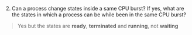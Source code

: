 2. Can a process change states inside a same CPU burst? If yes, what are the states in which a process can be while been in the same CPU burst?

> Yes but the states are **ready**, **terminated** and **running**, not **waiting**